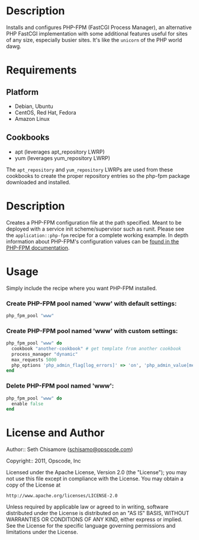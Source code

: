 Description
===========

Installs and configures PHP-FPM (FastCGI Process Manager), an alternative PHP FastCGI implementation with some additional features useful for sites of any size, especially busier sites.  It's like the `unicorn` of the PHP world dawg.

Requirements
============

Platform
--------

* Debian, Ubuntu
* CentOS, Red Hat, Fedora
* Amazon Linux

Cookbooks
---------

* apt (leverages apt_repository LWRP)
* yum (leverages yum_repository LWRP)

The `apt_repository` and `yum_repository` LWRPs are used from these cookbooks to create the proper repository entries so the php-fpm package downloaded and installed.

Description
==========

Creates a PHP-FPM configuration file at the path specified.  Meant to be deployed with a service init scheme/supervisor such as runit.  Please see the `application::php-fpm` recipe for a complete working example. In depth information about PHP-FPM's configuration values can be [found in the PHP-FPM documentation](http://php-fpm.org/wiki/Configuration_File).

Usage
=====
Simply include the recipe where you want PHP-FPM installed.

### Create PHP-FPM pool named 'www' with default settings:
```ruby
php_fpm_pool "www"
```

### Create PHP-FPM pool named 'www' with custom settings:
```ruby
php_fpm_pool "www" do
  cookbook "another-cookbook" # get template from another cookbook
  process_manager "dynamic"
  max_requests 5000
  php_options 'php_admin_flag[log_errors]' => 'on', 'php_admin_value[memory_limit]' => '32M'
end
```

### Delete PHP-FPM pool named 'www':
```ruby
php_fpm_pool "www" do
  enable false
end
```

License and Author
==================

Author:: Seth Chisamore (<schisamo@opscode.com>)

Copyright:: 2011, Opscode, Inc

Licensed under the Apache License, Version 2.0 (the "License");
you may not use this file except in compliance with the License.
You may obtain a copy of the License at

    http://www.apache.org/licenses/LICENSE-2.0

Unless required by applicable law or agreed to in writing, software
distributed under the License is distributed on an "AS IS" BASIS,
WITHOUT WARRANTIES OR CONDITIONS OF ANY KIND, either express or implied.
See the License for the specific language governing permissions and
limitations under the License.
